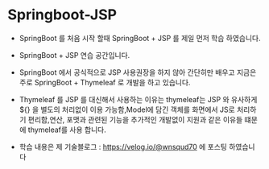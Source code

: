 # Springboot-JSP

- SpringBoot 를 처음 시작 할때 SpringBoot + JSP 를  제일 먼저 학습 하였습니다.

- SpringBoot + JSP 연습 공간입니다.

- SpringBoot 에서 공식적으로 JSP 사용권장을 하지 않아 간단히만 배우고 지금은 주로 SpringBoot + Thymeleaf 로 개발을 하고 있습니다.

- Thymeleaf 를 JSP 를 대신해서 사용하는 이유는 thymeleaf는 JSP 와 유사하게 ${} 을 별도의 처리없이 이용 가능함,Model에 담긴 객체를 화면에서 JS로 처리하기 편리함,연산, 포맷과 관련된 기능을 추가적인 개발없이 지원과 같은 이유들 떄문에 thymeleaf를 사용 합니다.

- 학습 내용은 제 기술블로그 : https://velog.io/@wnsqud70 에 포스팅 하였습니다
